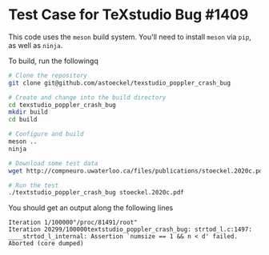 Test Case for TeXstudio Bug #1409
=================================

This code uses the `meson` build system. You'll need to install `meson` via `pip`,
as well as `ninja`.

To build, run the followingq
```sh
# Clone the repository
git clone git@github.com/astoeckel/texstudio_poppler_crash_bug

# Create and change into the build directory
cd texstudio_poppler_crash_bug
mkdir build
cd build

# Configure and build
meson ..
ninja

# Download some test data
wget http://compneuro.uwaterloo.ca/files/publications/stoeckel.2020c.pdf

# Run the test
./textstudio_poppler_crash_bug stoeckel.2020c.pdf
```

You should get an output along the following lines
```
Iteration 1/100000"/proc/81491/root"
Iteration 20299/100000textstudio_poppler_crash_bug: strtod_l.c:1497: ____strtod_l_internal: Assertion `numsize == 1 && n < d' failed.
Aborted (core dumped)
```
